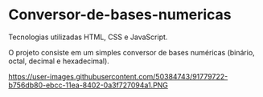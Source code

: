 # Conversor-de-bases-numericas

Tecnologias utilizadas HTML, CSS e JavaScript.

O projeto consiste em um simples conversor de bases numéricas (binário, octal, decimal e hexadecimal).

https://user-images.githubusercontent.com/50384743/91779722-b756db80-ebcc-11ea-8402-0a3f727094a1.PNG

